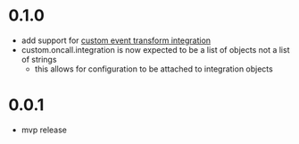# 0.1.0

* add support for [custom event transform integration](https://v2.developer.pagerduty.com/docs/creating-an-integration-inline)
* custom.oncall.integration is now expected to be a list of objects not a list of strings
  * this allows for configuration to be attached to integration objects

# 0.0.1

* mvp release